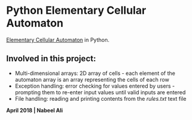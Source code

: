 # Python Elementary Cellular Automaton
[Elementary Cellular Automaton](http://natureofcode.com/book/chapter-7-cellular-automata/) in Python.

Involved in this project:
-
- Multi-dimensional arrays: 2D array of cells - each element of the automaton array is an array representing the cells of each row
- Exception handling: error checking for values entered by users - prompting them to re-enter input values until valid inputs are entered
- File handling: reading and printing contents from the *rules.txt* text file

**April 2018 | Nabeel Ali**
